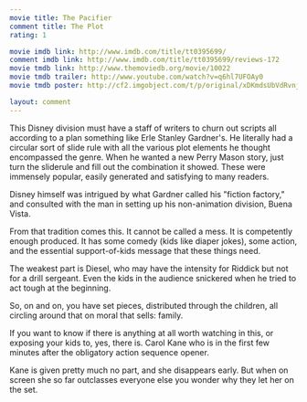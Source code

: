 ```yaml
---
movie title: The Pacifier
comment title: The Plot
rating: 1

movie imdb link: http://www.imdb.com/title/tt0395699/
comment imdb link: http://www.imdb.com/title/tt0395699/reviews-172
movie tmdb link: http://www.themoviedb.org/movie/10022
movie tmdb trailer: http://www.youtube.com/watch?v=q6hl7UFOAy0
movie tmdb poster: http://cf2.imgobject.com/t/p/original/xDKmdsUbVdRvnjRF2DV2ESMchy4.jpg

layout: comment
---
```


This Disney division must have a staff of writers to churn out scripts all according to a plan something like Erle Stanley Gardner's. He literally had a circular sort of slide rule with all the various plot elements he thought encompassed the genre. When he wanted a new Perry Mason story, just turn the sliderule and fill out the combination it showed. These were immensely popular, easily generated and satisfying to many readers. 

Disney himself was intrigued by what Gardner called his "fiction factory," and consulted with the man in setting up his non-animation division, Buena Vista.

From that tradition comes this. It cannot be called a mess. It is competently enough produced. It has some comedy (kids like diaper jokes), some action, and the essential support-of-kids message that these things need. 

The weakest part is Diesel, who may have the intensity for Riddick but not for a drill sergeant. Even the kids in the audience snickered when he tried to act tough at the beginning.

So, on and on, you have set pieces, distributed through the children, all circling around that on moral that sells: family.

If you want to know if there is anything at all worth watching in this, or exposing your kids to, yes, there is. Carol Kane who is in the first few minutes after the obligatory action sequence opener.

Kane is given pretty much no part, and she disappears early. But when on screen she so far outclasses everyone else you wonder why they let her on the set.